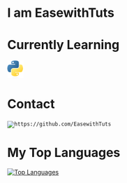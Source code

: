 <h1>I am EasewithTuts</h1>


# Currently Learning
<code><img height="40" src="https://raw.githubusercontent.com/EasewithTuts/EasewithTuts/master/assets/Python-logo-notext.svg.png"></code>


# Contact
<code><img title="Python" alt="https://github.com/EasewithTuts" src="https://cdn-icons-png.flaticon.com/512/25/25231.png?w=360" width="32"></code>

# My Top Languages 
<a href="https://github.com/EasewithTuts" align="left"><img src="https://github-readme-stats.vercel.app/api/top-langs/?username=EasewithTuts&langs_count=10&title_color=0891b2&text_color=&icon_color=0891b2&bg_color=fffff&hide_border=true&locale=en&custom_title=Top%20%Languages&layout=compact" alt="Top Languages" /></a>

